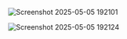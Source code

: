 ![Screenshot 2025-05-05 192101](https://github.com/user-attachments/assets/1e902cbc-c075-4c9f-aa3d-33ef8146ba9b)

![Screenshot 2025-05-05 192124](https://github.com/user-attachments/assets/b22a9fbd-16dc-42c6-b960-30c16e1594ef)
